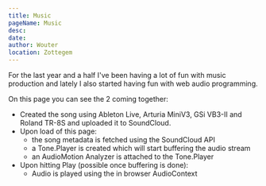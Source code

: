 ```yaml
---
title: Music
pageName: Music
desc:
date:
author: Wouter
location: Zottegem
---
```


For the last year and a half I've been having a lot of fun with music production and lately I also started having fun with web audio programming.

On this page you can see the 2 coming together:
 * Created the song using Ableton Live, Arturia MiniV3, GSi VB3-II and Roland TR-8S and uploaded it to SoundCloud.
 * Upon load of this page:
    * the song metadata is fetched using the SoundCloud API
    * a Tone.Player is created which will start buffering the audio stream
    * an AudioMotion Analyzer is attached to the Tone.Player
 * Upon hitting Play (possible once buffering is done):
    * Audio is played using the in browser AudioContext

